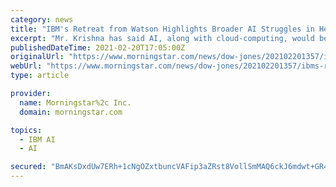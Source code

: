 ```yaml
---
category: news
title: "IBM's Retreat from Watson Highlights Broader AI Struggles in Health"
excerpt: "Mr. Krishna has said AI, along with cloud-computing, would be pivotal for IBM's prospects. Watson Health was one of IBM's first and the largest AI efforts, said Toni Sacconaghi, an analyst at ..."
publishedDateTime: 2021-02-20T17:05:00Z
originalUrl: "https://www.morningstar.com/news/dow-jones/202102201357/ibms-retreat-from-watson-highlights-broader-ai-struggles-in-health"
webUrl: "https://www.morningstar.com/news/dow-jones/202102201357/ibms-retreat-from-watson-highlights-broader-ai-struggles-in-health"
type: article

provider:
  name: Morningstar%2c Inc.
  domain: morningstar.com

topics:
  - IBM AI
  - AI

secured: "BmAKsDxdUw7ERh+1cNgOZxtbuncVAFip3aZRst8VollSmMAQ6ckJ6mdwt+GR4EPin7Afyfy0LGcdnKKPYYLl60n8RykA/HvC1ZEPnbyCSHS1n7j6w4yh52HdJZfhMyC42ei5mwavw0Qf7VuFcQsP5phraTdOnDmaRYlruN3EhNPNbtbS5MS38DjDprr+utmp222bji31CNInv4ElWMuECYfq5jUwG5Vu+Ov37jWZJeR7crHQwiFdGYsOMNCix/bEJNoq+z2aVhY7rXFWmSK4bJJDJhglo2k/SVWDn1UFcUb+ibG2eZsF9vTAlSg/74WhTfMzkz44nYKfKIoYbvGexNe8iIlfBLXqfniH+h68Lig=;mNpa7CCDZbVmy4Y0GOLJ/g=="
---
```


